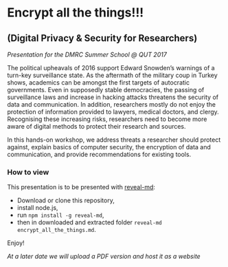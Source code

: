 # Encrypt all the things!!!

## (Digital Privacy & Security for Researchers)

*Presentation for the DMRC Summer School @ QUT 2017*


The political upheavals of 2016 support Edward Snowden’s warnings of a turn-key surveillance state. As the aftermath of the military coup in Turkey shows, academics can be amongst the first targets of autocratic governments. Even in supposedly stable democracies, the passing of surveillance laws and increase in hacking attacks threatens the security of data and communication. In addition, researchers mostly do not enjoy the protection of information provided to lawyers, medical doctors, and clergy. Recognising these increasing risks, researchers need to become more aware of digital methods to protect their research and sources.

In this hands-on workshop, we address threats a researcher should protect against, explain basics of computer security, the encryption of data and communication, and provide recommendations for existing tools.

### How to view

This presentation is to be presented with [reveal-md](https://github.com/webpro/reveal-md):

* Download or clone this repository,
* install node.js,
* run `npm install -g reveal-md`,
* then in downloaded and extracted folder `reveal-md encrypt_all_the_things.md`.

Enjoy!

*At a later date we will upload a PDF version and host it as a website*
